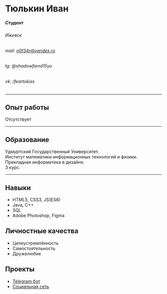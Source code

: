 # Тюлькин Иван  
##### Студент  
###### Ижевск  
###### mail: n0f34r@yandex.ru  
###### tg: @shadowfiend15yo
###### vk: /feartokiss
***
## Опыт работы  
Отсутствует  
***
## Образование  
Удмуртский Государственный Университет.  
Институт математики информационных технологий и физики.  
Прикладная информатика в дизайне.  
3 курс.  
***
## Навыки  
* HTML5, CSS3, JS(ES6)  
* Java, C++  
* SQL  
* Adobe Photoshop, Figma  
## Личностные качества  
* Целеустремлённость  
* Самостоятельность  
* Дружелюбие  
## Проекты  
* [Telegram бот](https://github.com/shadowfiendinmyheart/timetable-bot-telegram)  
* [Социальная сеть](https://github.com/Glovindan/web-course)  
